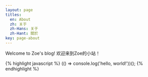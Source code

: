 ```yaml
---
layout: page
titles:
  en: About
  zh: 关于
  zh-Hans: 关于
  zh-Hant: 關於
key: page-about
---
```


Welcome to Zoe's blog!
欢迎来到Zoe的小站！

{% highlight javascript %}
  (() => console.log('hello, world!'))();
{% endhighlight %}
